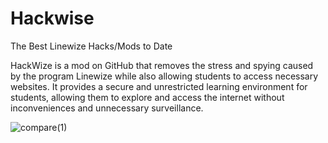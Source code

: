 # Hackwise
The Best Linewize Hacks/Mods to Date


HackWize is a mod on GitHub that removes the stress and spying caused by the program Linewize while also allowing students to access necessary websites. It provides a secure and unrestricted learning environment for students, allowing them to explore and access the internet without inconveniences and unnecessary surveillance.

![compare(1)](https://user-images.githubusercontent.com/70281701/235012486-50109f5c-6caa-4050-8a06-248bae6a5003.jpg)
